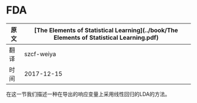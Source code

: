 # FDA

| 原文   | [The Elements of Statistical Learning](../book/The Elements of Statistical Learning.pdf) |
| ---- | ---------------------------------------- |
| 翻译   | szcf-weiya                               |
| 时间   | 2017-12-15                   |

在这一节我们描述一种在导出的响应变量上采用线性回归的LDA的方法。
